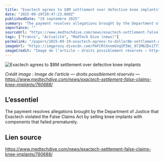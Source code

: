 ```yaml
---
title: "Exactech agrees to $8M settlement over defective knee implants"
date: "2025-09-19T20:47:23.000Z"
publishedDate: "19 septembre 2025"
summary: "The payment resolves allegations brought by the Department of Justice that Exactech violated the False Claims Act by selling knee implants with components that failed prematurely."
importance: ""
sourceUrl: "https://www.medtechdive.com/news/exactech-settlement-false-claims-knee-implants/760688/"
tags: ["France", "Actualité", "MedTech Dive (news)"]
permalink: "/papers/2025-09-19-exactech-agrees-to-dollar8m-settlement-over-defective-knee-implants"
imageUrl: "https://imgproxy.divecdn.com/PmFCRlXnnmGVqSPIWi_972M6ZDx1Tf3eP0Fl-bjgnqE/g:ce/rs:fit:770:435/Z3M6Ly9kaXZlc2l0ZS1zdG9yYWdlL2RpdmVpbWFnZS9LbmVlX3N1cmdlcnkuanBn.webp"
imageCredit: "Image de l’article — droits possiblement réservés — https://www.medtechdive.com/news/exactech-settlement-false-claims-knee-implants/760688/"
---
```


![Exactech agrees to $8M settlement over defective knee implants](https://imgproxy.divecdn.com/PmFCRlXnnmGVqSPIWi_972M6ZDx1Tf3eP0Fl-bjgnqE/g:ce/rs:fit:770:435/Z3M6Ly9kaXZlc2l0ZS1zdG9yYWdlL2RpdmVpbWFnZS9LbmVlX3N1cmdlcnkuanBn.webp)

*Crédit image : Image de l’article — droits possiblement réservés — https://www.medtechdive.com/news/exactech-settlement-false-claims-knee-implants/760688/*

## L’essentiel

The payment resolves allegations brought by the Department of Justice that Exactech violated the False Claims Act by selling knee implants with components that failed prematurely.

## Lien source

https://www.medtechdive.com/news/exactech-settlement-false-claims-knee-implants/760688/
